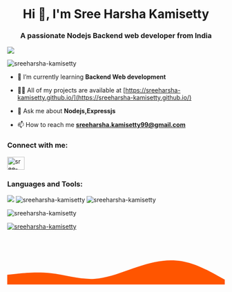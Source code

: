 <h1 align="center">Hi 👋, I'm Sree Harsha Kamisetty</h1>
<h3 align="center">A passionate Nodejs Backend web developer from India</h3>
<img src="https://media.giphy.com/media/USV0ym3bVWQJJmNu3N/giphy.gif?cid=790b7611h3jkr3c8nx3ivhm4myr1yky6gqjj57xlkswnrjda&ep=v1_gifs_search&rid=giphy.gif&ct=g">

<p align="left"> <img src="https://komarev.com/ghpvc/?username=sreeharsha-kamisetty&label=Profile%20views&color=0e75b6&style=flat" alt="sreeharsha-kamisetty" /> </p>



- 🌱 I’m currently learning **Backend Web development**

- 👨‍💻 All of my projects are available at [https://sreeharsha-kamisetty.github.io/](https://sreeharsha-kamisetty.github.io/)

- 💬 Ask me about **Nodejs,Expressjs**

- 📫 How to reach me **sreeharsha.kamisetty99@gmail.com**

<h3 align="left">Connect with me:</h3>
<p align="left">
<a href="https://linkedin.com/in/sree-harsha-kamisetty" target="blank"><img align="center" src="https://raw.githubusercontent.com/rahuldkjain/github-profile-readme-generator/master/src/images/icons/Social/linked-in-alt.svg" alt="sree-harsha-kamisetty" height="30" width="40" /></a>
</p>

<h3 align="left">Languages and Tools:</h3>


  <img src="https://skillicons.dev/icons?i=nodejs,express,mongodb,js,html,css,vscode,postman,github,git,netlify,java,mysql&perline=4"> 



  
  <img src="https://github-readme-stats.vercel.app/api?username=sreeharsha-kamisetty&show_icons=true&locale=en&theme=radical" alt="sreeharsha-kamisetty" />
  
  <img src="https://github-readme-stats.vercel.app/api/top-langs?username=sreeharsha-kamisetty&show_icons=true&locale=en&layout=compact&theme=radical" alt="sreeharsha-kamisetty" />




<p ><img  src="https://github-readme-streak-stats.herokuapp.com/?user=sreeharsha-kamisetty&theme=highcontrast" alt="sreeharsha-kamisetty" /></p>
<p align="left"> <a href="https://github.com/ryo-ma/github-profile-trophy"><img src="https://github-profile-trophy.vercel.app/?username=sreeharsha-kamisetty&theme=darkhub" alt="sreeharsha-kamisetty" /></a> </p>

<svg xmlns="http://www.w3.org/2000/svg" viewBox="0 0 1440 320"><path fill="#ff5500" fill-opacity="1" d="M0,256L48,250.7C96,245,192,235,288,245.3C384,256,480,288,576,282.7C672,277,768,235,864,202.7C960,171,1056,149,1152,165.3C1248,181,1344,235,1392,261.3L1440,288L1440,320L1392,320C1344,320,1248,320,1152,320C1056,320,960,320,864,320C768,320,672,320,576,320C480,320,384,320,288,320C192,320,96,320,48,320L0,320Z"></path></svg>
